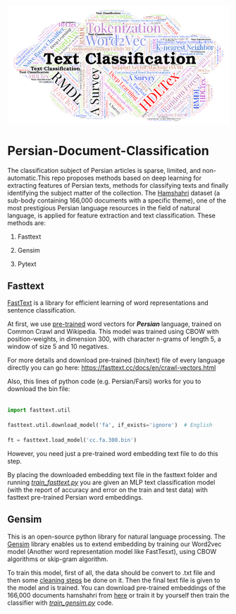 ![](https://github.com/Davari393/Persian-Document-Classification/blob/master/0_X7PVc7QwrpFnyo4p.png
)
# Persian-Document-Classification
The classification subject of Persian articles is sparse, limited, and non-automatic.This repo proposes methods based on deep learning for extracting features of Persian texts, methods for classifying texts and finally identifying the subject matter of the collection. The [Hamshahri](http://dataheart.ir/article/3487/%D9%85%D8%AC%D9%85%D9%88%D8%B9%D9%87-%D8%AF%D8%A7%D8%AF%D9%87--%DA%A9%D8%A7%D9%85%D9%84-%D9%87%D9%85%D8%B4%D9%87%D8%B1%DB%8C-%D9%86%D8%B3%D8%AE%D9%87-1-%D8%B4%D8%A7%D9%85%D9%84-166-%D9%87%D8%B2%D8%A7%D8%B1-%D8%B3%D9%86%D8%AF-%D8%AF%D8%B1-%D9%81%D8%B1%D9%85%D8%AA-%D8%A7%DA%A9%D8%B3%D9%84-%D9%88-csv) dataset (a sub-body containing 166,000 documents with a specific theme), one of the most prestigious Persian language resources in the field of natural language, is applied for feature extraction and text classification. These methods are:



1. Fasttext

2. Gensim

3. Pytext



## Fasttext

[FastText](https://github.com/facebookresearch/fastText/) is a library for efficient learning of word representations and sentence classification.

At first, we use [pre-trained](https://fasttext.cc/docs/en/crawl-vectors.html) word vectors for ***Persian*** language, trained on Common Crawl and Wikipedia. This model was trained using CBOW with position-weights, in dimension 300, with character n-grams of length 5, a window of size 5 and 10 negatives.

For more details and download pre-trained (bin/text) file of every language directly you can go here: https://fasttext.cc/docs/en/crawl-vectors.html



Also, this lines of python code (e.g. Persian/Farsi) works for you to download the bin file:



```python

import fasttext.util

fasttext.util.download_model('fa', if_exists='ignore')  # English

ft = fasttext.load_model('cc.fa.300.bin')

```



However, you need just a pre-trained word embedding text file to do this step.

By placing the downloaded embedding text file in the fasttext folder and running [_train_fasttext.py_](https://github.com/Davari393/Persian-Document-Classification/tree/master/fasttext) you are given an MLP text classification model (with the report of accuracy and error on the train and test data) with fasttext pre-trained Persian word embeddings.





## Gensim

This is an open-source python library for natural language processing. The [Gensim](https://github.com/RaRe-Technologies/gensim) library enables us to extend embedding by training our Word2vec model (Another word representation model like FastTesxt), using CBOW algorithms or skip-gram algorithm.



To train this model, first of all, the data should be convert to .txt file and then some [cleaning steps](https://github.com/Davari393/Persian-Document-Classification/tree/master/clean_data) be done on it. Then the final text file is given to the model and is trained. You can download pre-trained embeddings of the 166,000 documents hamshahri from [here](https://drive.google.com/open?id=1vmdgHgNje5r18VpZ2xf2cbdu5l_bfOXd) or train it by yourself then train the classifier with [_train_gensim.py_](https://github.com/Davari393/Persian-Document-Classification/tree/master/gensim) code.






